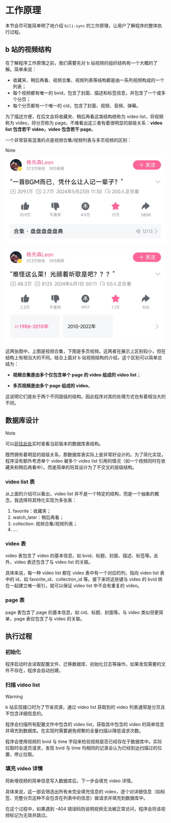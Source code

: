 # 工作原理

本节会尽可能简单明了地介绍 `bili-sync` 的工作原理，让用户了解程序的整体执行过程。

## b 站的视频结构

在了解程序工作原理之前，我们需要先对 b 站视频的组织结构有一个大概的了解。简单来说：

- 收藏夹、稍后再看、视频合集、视频列表等结构都是由一系列视频构成的一个列表；
- 每个视频都有唯一的 bvid，包含了封面、描述和标签信息，并包含了一个或多个分页；
- 每个分页都有一个唯一的 cid，包含了封面、视频、音频、弹幕。

为了描述方便，在后文会将收藏夹、稍后再看这类结构统称为 video list，将视频称为 video，将分页称为 page。不难看出这三者有着很明显的层级关系：**video list 包含若干 video，video 包含若干 page**。

一个非常容易混淆的点是视频合集/视频列表与多页视频的区别：

> [!NOTE]
> ![bili_collection](./assets/bili_collection.jpg)
>
>![bili_video](./assets/bili_video.jpg)

这两张图中，上图是视频合集，下图是多页视频。这两者在展示上区别较小，但在结构上有相当大的不同。结合上面对 b 站视频结构的介绍，这个区别可以简单总结为：

+ **视频合集是由多个仅包含单个 page 的 video 组成的 video list**；

+ **多页视频是由多个 page 组成的 video**。

这说明它们是处于两个不同层级的结构，因此程序对其的处理方式也有着相当大的不同。

## 数据库设计

> [!NOTE]
> 可以[前往此处](https://github.com/amtoaer/bili-sync/tree/main/crates/bili_sync_entity/src/entities)实时查看当前版本的数据库表结构。

既然拥有着明显的层级关系，那数据库表实际上是非常好设计的。为了简化实现，程序没有额外考虑单个 video 被多个 video list 引用的情况（如一个视频同时在收藏夹和稍后再看中）。而是简单的将其设计为了不交叉的层级结构。

### video list 表

从上面的介绍可以看出，video list 并不是一个特定的结构，而是一个抽象的概念。我选择将其特化实现为多张表：

1. favorite：收藏夹；
2. watch_later：稍后再看；
3. collection: 视频合集/视频列表；
4. ....

### video 表

video 表包含了 video 的基本信息，如 bvid、标题、封面、描述、标签等。此外，video 表还包含了与 video list 的关联。

具体来说，每一种 video list 都在 video 表中有一个对应的列，指向 video list 表中的 id，如 favorite_id、collection_id 等。接下来将这些键与 video 的 bvid 绑在一起建立唯一索引，就可以保证 video list 中不会有重复的 video。

### page 表

page 表包含了 page 的基本信息，如 cid、标题、封面等。与 video 类似但更简单，page 表仅包含了与 video 的关联。

## 执行过程

### 初始化

程序启动时会读取配置文件、迁移数据库、初始化日志等操作。如果发现需要的文件不存在，程序会自动创建。

### 扫描 video list

> [!WARNING]
> b 站实现接口时为了节省资源，通过 video list 获取到的 video 列表通常是分页且不包含详细信息的。

程序会扫描所有配置文件中包含的 video list，获取其中包含的 video 的简单信息并填充到数据库。在实现时需要避免频繁的全量扫描以降低请求次数。

程序会使用视频的 bvid 与 time 字段来检验视频是否已经存在于数据库中。实际拉取时会逐页请求，发现 bvid 与 time 均相同的记录会认为已经到达扫描过的位置，停止拉取。

### 填充 video 详情

将新增视频的简单信息写入数据库后，下一步会填充 video 详情。

具体来说，这一部会筛选出所有未完全填充信息的 video，逐个对详细信息（如标签、完整分页这种不会包含在列表中的信息）做请求并填充到数据库中。

在这个过程中，如果遇到 -404 错误码则说明视频无法被正常访问，程序会将该视频标记为无效并跳过。
